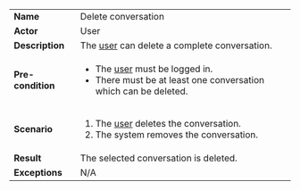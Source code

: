 <table>
    <tr>
        <td>
            <strong>Name</strong>
        </td>
        <td>
            Delete conversation
        </td>
    </tr>
    <tr>
        <td>
            <strong>Actor</strong>
        </td>
        <td>
            User
        </td>
    </tr>
    <tr>
        <td>
            <strong>Description</strong>            
        </td>
        <td>
            The <a href="../user.md">user</a> can delete a complete conversation.
        </td>
    </tr>
    <tr>
        <td>
            <strong>Pre-condition</strong>
        </td>
        <td>
            <ul>
                <li>
                    The <a href="../user.md">user</a> must be logged in.
                </li>
                <li>
                    There must be at least one conversation which can be deleted. 
                </li>
            </ul> 
        </td>
    </tr>
    <tr>
        <td>
            <strong>Scenario</strong>
        </td>
        <td>
            <ol>
                <li>
                    The <a href="../user.md">user</a> deletes the conversation.
                </li>
                <li>
                    The system removes the conversation.
                </li>
            </ol>
        </td>
    </tr>
    <tr>
        <td>
            <strong>Result</strong>
        </td>
        <td>
            The selected conversation is deleted. 
        </td>
    </tr>
    <tr>
        <td>
            <strong>Exceptions</strong>
        </td>
        <td>
           N/A
        </td>
    </tr>      
</table>
